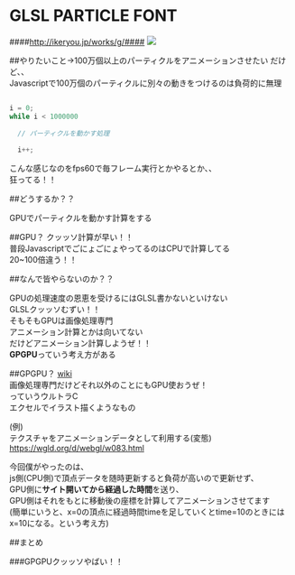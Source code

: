 # GLSL PARTICLE FONT
####http://ikeryou.jp/works/g/####
<img src="http://ikeryou.jp/works/g/assets/img/ogp/ogp.png">


##やりたいこと→100万個以上のパーティクルをアニメーションさせたい
だけど、、  
Javascriptで100万個のパーティクルに別々の動きをつけるのは負荷的に無理


```javascript

i = 0;
while i < 1000000
  
  // パーティクルを動かす処理
  
  i++;

```


こんな感じなのをfps60で毎フレーム実行とかやるとか、、  
狂ってる！！  


##どうするか？？

GPUでパーティクルを動かす計算をする



##GPU？
クッッソ計算が早い！！  
普段JavascriptでごにょごにょやってるのはCPUで計算してる  
20~100倍違う！！



##なんで皆やらないのか？？

GPUの処理速度の恩恵を受けるにはGLSL書かないといけない   
GLSLクッッソむずい！！  
そもそもGPUは画像処理専門  
アニメーション計算とかは向いてない  
だけどアニメーション計算しようぜ！！  
**GPGPU**っていう考え方がある


##GPGPU？
[wiki](https://ja.wikipedia.org/wiki/GPGPU "wiki")  
画像処理専門だけどそれ以外のことにもGPU使おうぜ！  
っていうウルトラC  
エクセルでイラスト描くようなもの


(例)  
テクスチャをアニメーションデータとして利用する(変態)  
https://wgld.org/d/webgl/w083.html



今回僕がやったのは、  
js側(CPU側)で頂点データを随時更新すると負荷が高いので更新せず、  
GPU側に**サイト開いてから経過した時間**を送り、  
GPU側はそれをもとに移動後の座標を計算してアニメーションさせてます  
(簡単にいうと、x=0の頂点に経過時間timeを足していくとtime=10のときにはx=10になる。という考え方)





##まとめ

###GPGPUクッッソやばい！！



